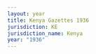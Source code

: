 ```yaml
---
layout: year
title: Kenya Gazettes 1936
jurisdiction: KE
jurisdiction_name: Kenya
year: "1936"
---
```


